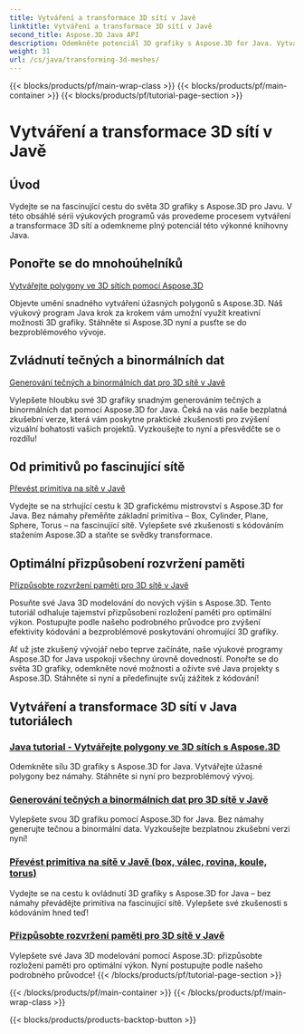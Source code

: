```yaml
---
title: Vytváření a transformace 3D sítí v Javě
linktitle: Vytváření a transformace 3D sítí v Javě
second_title: Aspose.3D Java API
description: Odemkněte potenciál 3D grafiky s Aspose.3D for Java. Vytvářejte, transformujte a optimalizujte sítě bez námahy. Vylepšete své zkušenosti s kódováním pomocí našich výukových programů.
weight: 31
url: /cs/java/transforming-3d-meshes/
---
```


{{< blocks/products/pf/main-wrap-class >}}
{{< blocks/products/pf/main-container >}}
{{< blocks/products/pf/tutorial-page-section >}}

# Vytváření a transformace 3D sítí v Javě


## Úvod

Vydejte se na fascinující cestu do světa 3D grafiky s Aspose.3D pro Javu. V této obsáhlé sérii výukových programů vás provedeme procesem vytváření a transformace 3D sítí a odemkneme plný potenciál této výkonné knihovny Java.

## Ponořte se do mnohoúhelníků 
[Vytvářejte polygony ve 3D sítích pomocí Aspose.3D](./create-polygons-in-meshes/)

Objevte umění snadného vytváření úžasných polygonů s Aspose.3D. Náš výukový program Java krok za krokem vám umožní využít kreativní možnosti 3D grafiky. Stáhněte si Aspose.3D nyní a pusťte se do bezproblémového vývoje.

## Zvládnutí tečných a binormálních dat
[Generování tečných a binormálních dat pro 3D sítě v Javě](./generate-tangent-binormal-data/)

Vylepšete hloubku své 3D grafiky snadným generováním tečných a binormálních dat pomocí Aspose.3D for Java. Čeká na vás naše bezplatná zkušební verze, která vám poskytne praktické zkušenosti pro zvýšení vizuální bohatosti vašich projektů. Vyzkoušejte to nyní a přesvědčte se o rozdílu!

## Od primitivů po fascinující sítě 
[Převést primitiva na sítě v Javě](./convert-primitives-to-meshes/)

Vydejte se na strhující cestu k 3D grafickému mistrovství s Aspose.3D for Java. Bez námahy přeměňte základní primitiva – Box, Cylinder, Plane, Sphere, Torus – na fascinující sítě. Vylepšete své zkušenosti s kódováním stažením Aspose.3D a staňte se svědky transformace.

## Optimální přizpůsobení rozvržení paměti 
[Přizpůsobte rozvržení paměti pro 3D sítě v Javě](./customize-mesh-memory-layout/)

Posuňte své Java 3D modelování do nových výšin s Aspose.3D. Tento tutoriál odhaluje tajemství přizpůsobení rozložení paměti pro optimální výkon. Postupujte podle našeho podrobného průvodce pro zvýšení efektivity kódování a bezproblémové poskytování ohromující 3D grafiky.

Ať už jste zkušený vývojář nebo teprve začínáte, naše výukové programy Aspose.3D for Java uspokojí všechny úrovně dovedností. Ponořte se do světa 3D grafiky, odemkněte nové možnosti a oživte své Java projekty s Aspose.3D. Stáhněte si nyní a předefinujte svůj zážitek z kódování!
## Vytváření a transformace 3D sítí v Java tutoriálech
### [Java tutorial - Vytvářejte polygony ve 3D sítích s Aspose.3D](./create-polygons-in-meshes/)
Odemkněte sílu 3D grafiky s Aspose.3D for Java. Vytvářejte úžasné polygony bez námahy. Stáhněte si nyní pro bezproblémový vývoj.
### [Generování tečných a binormálních dat pro 3D sítě v Javě](./generate-tangent-binormal-data/)
Vylepšete svou 3D grafiku pomocí Aspose.3D for Java. Bez námahy generujte tečnou a binormální data. Vyzkoušejte bezplatnou zkušební verzi nyní!
### [Převést primitiva na sítě v Javě (box, válec, rovina, koule, torus)](./convert-primitives-to-meshes/)
Vydejte se na cestu k ovládnutí 3D grafiky s Aspose.3D for Java – bez námahy převádějte primitiva na fascinující sítě. Vylepšete své zkušenosti s kódováním hned teď!
### [Přizpůsobte rozvržení paměti pro 3D sítě v Javě](./customize-mesh-memory-layout/)
Vylepšete své Java 3D modelování pomocí Aspose.3D: přizpůsobte rozložení paměti pro optimální výkon. Nyní postupujte podle našeho podrobného průvodce!
{{< /blocks/products/pf/tutorial-page-section >}}

{{< /blocks/products/pf/main-container >}}
{{< /blocks/products/pf/main-wrap-class >}}

{{< blocks/products/products-backtop-button >}}
